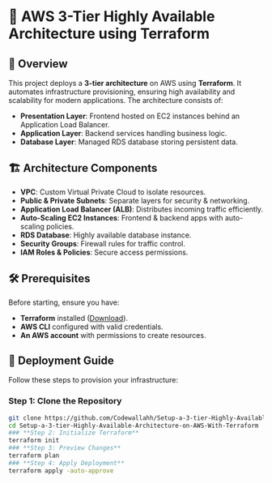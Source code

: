 # 🚀 AWS 3-Tier Highly Available Architecture using Terraform

## 📌 Overview
This project deploys a **3-tier architecture** on AWS using **Terraform**. It automates infrastructure provisioning, ensuring high availability and scalability for modern applications. The architecture consists of:
- **Presentation Layer**: Frontend hosted on EC2 instances behind an Application Load Balancer.
- **Application Layer**: Backend services handling business logic.
- **Database Layer**: Managed RDS database storing persistent data.

## 🏗 Architecture Components
- **VPC**: Custom Virtual Private Cloud to isolate resources.
- **Public & Private Subnets**: Separate layers for security & networking.
- **Application Load Balancer (ALB)**: Distributes incoming traffic efficiently.
- **Auto-Scaling EC2 Instances**: Frontend & backend apps with auto-scaling policies.
- **RDS Database**: Highly available database instance.
- **Security Groups**: Firewall rules for traffic control.
- **IAM Roles & Policies**: Secure access permissions.

## 🛠 Prerequisites
Before starting, ensure you have:
- **Terraform** installed ([Download](https://www.terraform.io/downloads.html)).
- **AWS CLI** configured with valid credentials.
- **An AWS account** with permissions to create resources.


## 🚀 Deployment Guide
Follow these steps to provision your infrastructure:
### **Step 1: Clone the Repository**
```sh
git clone https://github.com/Codewallahh/Setup-a-3-tier-Highly-Available-Architecture-on-AWS-With-Terraform.git
cd Setup-a-3-tier-Highly-Available-Architecture-on-AWS-With-Terraform
### **Step 2: Initialize Terraform**
terraform init
### **Step 3: Preview Changes**
terraform plan
### **Step 4: Apply Deployment**
terraform apply -auto-approve


